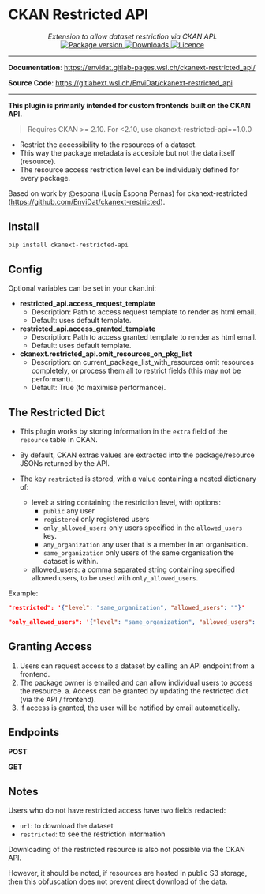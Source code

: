 # CKAN Restricted API

<div align="center">
  <em>Extension to allow dataset restriction via CKAN API.</em>
</div>
<div align="center">
  <a href="https://pypi.org/project/ckanext-restricted_api" target="_blank">
      <img src="https://img.shields.io/pypi/v/ckanext-restricted_api?color=%2334D058&label=pypi%20package" alt="Package version">
  </a>
  <a href="https://pypistats.org/packages/ckanext-restricted_api" target="_blank">
      <img src="https://img.shields.io/pypi/dm/ckanext-restricted_api.svg" alt="Downloads">
  </a>
  <a href="https://gitlabext.wsl.ch/EnviDat/ckanext-restricted_api/-/raw/main/LICENSE" target="_blank">
      <img src="https://img.shields.io/github/license/EnviDat/ckanext-restricted_api.svg" alt="Licence">
  </a>
</div>

---

**Documentation**: <a href="https://envidat.gitlab-pages.wsl.ch/ckanext-restricted_api/" target="_blank">https://envidat.gitlab-pages.wsl.ch/ckanext-restricted_api/</a>

**Source Code**: <a href="https://gitlabext.wsl.ch/EnviDat/ckanext-restricted_api" target="_blank">https://gitlabext.wsl.ch/EnviDat/ckanext-restricted_api</a>

---

**This plugin is primarily intended for custom frontends built on the CKAN API.**

> Requires CKAN >= 2.10. For <2.10, use ckanext-restricted-api==1.0.0

- Restrict the accessibility to the resources of a dataset.
- This way the package metadata is accesible but not the data itself (resource).
- The resource access restriction level can be individualy defined for every package.

Based on work by @espona (Lucia Espona Pernas) for ckanext-restricted (https://github.com/EnviDat/ckanext-restricted).

## Install

```bash
pip install ckanext-restricted-api
```

## Config

Optional variables can be set in your ckan.ini:

- **restricted_api.access_request_template**
  - Description: Path to access request template to render as html email.
  - Default: uses default template.
- **restricted_api.access_granted_template**
  - Description: Path to access granted template to render as html email.
  - Default: uses default template.
- **ckanext.restricted_api.omit_resources_on_pkg_list**
  - Description: on current_package_list_with_resources
    omit resources completely, or process them all to restrict fields (this may not be performant).
  - Default: True (to maximise performance).

## The Restricted Dict

- This plugin works by storing information in the `extra` field of the `resource` table in CKAN.
- By default, CKAN extras values are extracted into the package/resource JSONs returned by the API.
- The key `restricted` is stored, with a value containing a nested dictionary of:

  - level: a string containing the restriction level, with options:
    - `public` any user
    - `registered` only registered users
    - `only_allowed_users` only users specified in the `allowed_users` key.
    - `any_organization` any user that is a member in an organisation.
    - `same_organization` only users of the same organisation the dataset is within.
  - allowed_users: a comma separated string containing specified allowed users,
    to be used with `only_allowed_users`.

Example:

```json
"restricted": '{"level": "same_organization", "allowed_users": ""}'

"only_allowed_users": '{"level": "same_organization", "allowed_users": "user1,user2,user3"}'
```

## Granting Access

1. Users can request access to a dataset by calling an API endpoint from a frontend.
2. The package owner is emailed and can allow individual users to access the resource.
   a. Access can be granted by updating the restricted dict (via the API / frontend).
3. If access is granted, the user will be notified by email automatically.

## Endpoints

**POST**

**GET**

## Notes

Users who do not have restricted access have two fields redacted:

- `url`: to download the dataset
- `restricted`: to see the restriction information

Downloading of the restricted resource is also not possible via the CKAN API.

However, it should be noted, if resources are hosted in public S3 storage, then this obfuscation does not prevent direct download of the data.
